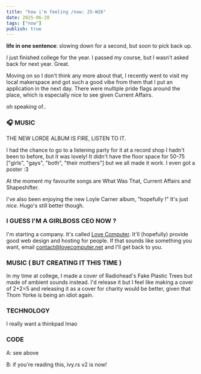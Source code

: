 ```yaml
---
title: "how i'm feeling /now: 25-W26"
date: 2025-06-28
tags: ["now"]
publish: true
---
```


**life in one sentence**: slowing down for a second, but soon to pick back up.

I just finished college for the year. I passed my course, but I wasn't asked back for next year. Great.

Moving on so I don't think any more about that, 
I recently went to visit my local makerspace and got such a good vibe from them that I put an application in the next day.
There were multiple pride flags around the place, which is especially nice to see given Current Affairs.

oh speaking of..

### 🎧 MUSIC

THE NEW LORDE ALBUM IS FIRE, LISTEN TO IT.

I had the chance to go to a listening party for it at a record shop I hadn't been to before, but it was lovely! It didn't have the floor space for 50-75 ["girls", "gays", "both", "their mothers"] but we all made it work. I even got a poster :3

At the moment my favourite songs are What Was That, Current Affairs and Shapeshifter.

I've also been enjoying the new Loyle Carner album, "hopefully !" It's just *nice*. Hugo's still better though.

### I GUESS I'M A GIRLBOSS CEO NOW ?

I'm starting a company. It's called [Love Computer](https://lovecomputer.net). It'll (hopefully) provide good web design and hosting for people. If that sounds like something you want, email [contact@lovecomputer.net](mailto:contact@lovecomputer.net) and I'll get back to you.

### MUSIC ( BUT CREATING IT THIS TIME )

In my time at college, I made a cover of Radiohead's Fake Plastic Trees but made of ambient sounds instead. 
I'd release it but I feel like making a cover of 2+2=5 and releasing it as a cover for charity would be better, given that Thom Yorke is being an idiot again.

### TECHNOLOGY

I really want a thinkpad lmao

### CODE

A: see above

B: if you're reading this, ivy.rs v2 is now!

